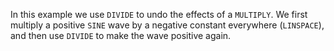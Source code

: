 In this example we use `DIVIDE` to undo the effects of a `MULTIPLY`. We first multiply a positive `SINE` wave by a negative constant everywhere (`LINSPACE`), and then use `DIVIDE` to make the wave positive again.